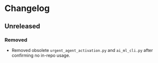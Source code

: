 # Changelog

## Unreleased
### Removed
- Removed obsolete `urgent_agent_activation.py` and `ai_ml_cli.py` after confirming no in-repo usage.
